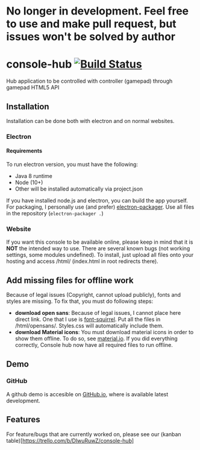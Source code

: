 # No longer in development. Feel free to use and make pull request, but issues won't be solved by author
# console-hub [![Build Status](https://travis-ci.org/danbulant/console-hub.svg?branch=master)](https://travis-ci.org/danbulant/console-hub)
Hub application to be controlled with controller (gamepad) through gamepad HTML5 API

## Installation
Installation can be done both with electron and on normal websites.

### Electron
#### Requirements
To run electron version, you must have the following:

* Java 8 runtime
* Node (10+)
* Other will be installed automatically via project.json

If you have installed node.js and electron, you can build the app yourself.
For packaging, I personally use (and prefer) [electron-packager](https://github.com/electron-userland/electron-packager).
Use all files in the repository (`electron-packager .`)

### Website
If you want this console to be available online, please keep in mind that it is **NOT** the intended way to use. There are several known bugs (not working settings, some modules undefined). 
To install, just upload all files onto your hosting and access /html/ (index.html in root redirects there).

## Add missing files for offline work
Because of legal issues (Copyright, cannot upload publicly), fonts and styles are missing. To fix that, you must do following steps:

* **download open sans**: Because of legal issues, I cannot place here direct link. One that I use is [font-squirrel](https://www.fontsquirrel.com/fonts/open-sans). Put all the files in /html/opensans/. Styles.css will automatically include them.
* **download Material icons**: You must download material icons in order to show them offline. To do so, see [material.io](https://material.io/icons/).
If you did everything correctly, Console hub now have all required files to run offline.

## Demo
### GitHub
A github demo is accesible on [GitHub.io](https://console.danbulant.eu/console-hub/html/index.html), where is available latest development.

## Features
For feature/bugs that are currently worked on, please see our (kanban table)[https://trello.com/b/DlwuRuwZ/console-hub]
